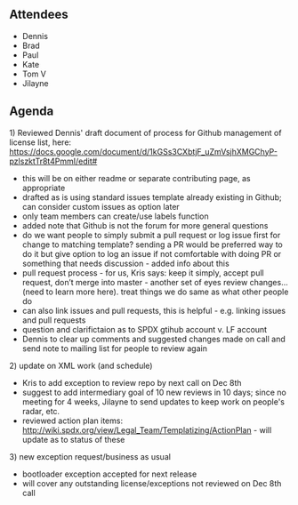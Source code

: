 ## Attendees

  - Dennis
  - Brad
  - Paul
  - Kate
  - Tom V
  - Jilayne

## Agenda

1\) Reviewed Dennis' draft document of process for Github management of
license list, here:
<https://docs.google.com/document/d/1kGSs3CXbtjF_uZmVsjhXMGChyP-pzlszktTr8t4PmmI/edit#>

  - this will be on either readme or separate contributing page, as
    appropriate
  - drafted as is using standard issues template already existing in
    Github; can consider custom issues as option later
  - only team members can create/use labels function
  - added note that Github is not the forum for more general questions
  - do we want people to simply submit a pull request or log issue first
    for change to matching template? sending a PR would be preferred way
    to do it but give option to log an issue if not comfortable with
    doing PR or something that needs discussion - added info about this
  - pull request process - for us, Kris says: keep it simply, accept
    pull request, don’t merge into master - another set of eyes review
    changes… (need to learn more here). treat things we do same as what
    other people do
  - can also link issues and pull requests, this is helpful - e.g.
    linking issues and pull requests
  - question and clarifictaion as to SPDX gtihub account v. LF account
  - Dennis to clear up comments and suggested changes made on call and
    send note to mailing list for people to review again

2\) update on XML work (and schedule)

  - Kris to add exception to review repo by next call on Dec 8th
  - suggest to add intermediary goal of 10 new reviews in 10 days; since
    no meeting for 4 weeks, Jilayne to send updates to keep work on
    people's radar, etc.
  - reviewed action plan items:
    <http://wiki.spdx.org/view/Legal_Team/Templatizing/ActionPlan> -
    will update as to status of these

3\) new exception request/business as usual

  - bootloader exception accepted for next release
  - will cover any outstanding license/exceptions not reviewed on Dec
    8th call
